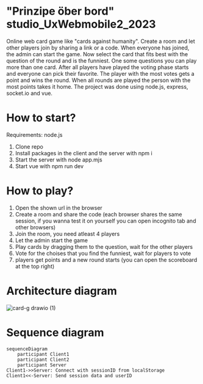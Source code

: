 # "Prinzipe öber bord" studio_UxWebmobile2_2023
Online web card game like "cards against humanity". Create a room and let other players join by sharing a link or a code. When everyone has joined, the admin can start the game. Now select the card that fits best with the question of the round and is the funniest. One some questions you can play more than one card. After all players have played the voting phase starts and everyone can pick their favorite. The player with the most votes gets a point and wins the round. When all rounds are played the person with the most points takes it home. The project was done using node.js, express, socket.io and vue. 

# How to start?
Requirements: node.js
1. Clone repo
2. Install packages in the client and the server with npm i
3. Start the server with node app.mjs
4. Start vue with npm run dev

# How to play?
1. Open the shown url in the browser
2. Create a room and share the code
(each browser shares the same session, if you wanna test it on yourself you can open incognito tab and other browsers)
3. Join the room, you need atleast 4 players
4. Let the admin start the game
5. Play cards by dragging them to the question, wait for the other players
6. Vote for the choises that you find the funniest, wait for players to vote
7. players get points and a new round starts (you can open the scoreboard at the top right)

# Architecture diagram
![card-g drawio (1)](https://user-images.githubusercontent.com/91537937/233638252-e47449c5-f55c-4812-a4a3-8e6d3540521c.png)

# Sequence diagram
```mermaid
sequenceDiagram
    participant Client1
    participant Client2
    participant Server
Client1->>Server: Connect with sessionID from localStorage
Client1<<-Server: Send session data and userID

```
